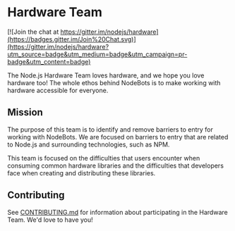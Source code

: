 # Hardware Team

[![Join the chat at https://gitter.im/nodejs/hardware](https://badges.gitter.im/Join%20Chat.svg)](https://gitter.im/nodejs/hardware?utm_source=badge&utm_medium=badge&utm_campaign=pr-badge&utm_content=badge)

The Node.js Hardware Team loves hardware, and we hope you love hardware too! The whole ethos behind NodeBots is to make working with hardware accessible for everyone.

## Mission

The purpose of this team is to identify and remove barriers to entry for working with NodeBots. We are focused on barriers to entry that are related to Node.js and surrounding technologies, such as NPM.

This team is focused on the difficulties that users encounter when consuming common hardware libraries and the difficulties that developers face when creating and distributing these libraries.

## Contributing

See [CONTRIBUTING.md](https://github.com/nodejs/hardware/blob/master/CONTRIBUTING.md) for information about participating in the Hardware Team. We'd love to have you!

